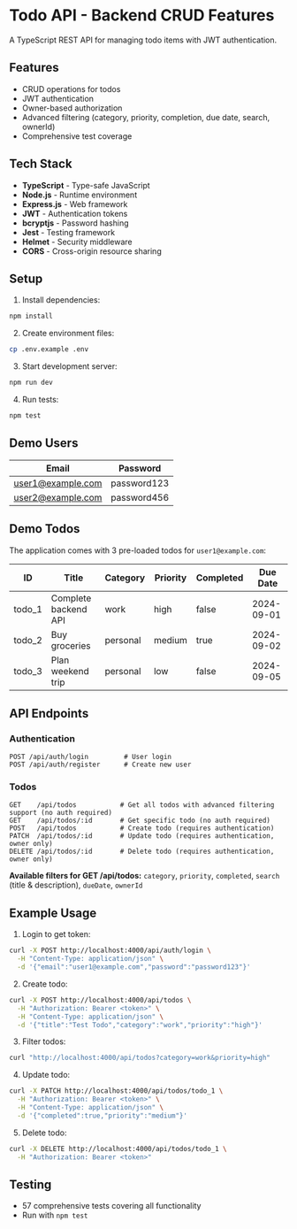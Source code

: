 # Todo API - Backend CRUD Features

A TypeScript REST API for managing todo items with JWT authentication.

## Features

- CRUD operations for todos
- JWT authentication
- Owner-based authorization
- Advanced filtering (category, priority, completion, due date, search, ownerId)
- Comprehensive test coverage

## Tech Stack

- **TypeScript** - Type-safe JavaScript
- **Node.js** - Runtime environment
- **Express.js** - Web framework
- **JWT** - Authentication tokens
- **bcryptjs** - Password hashing
- **Jest** - Testing framework
- **Helmet** - Security middleware
- **CORS** - Cross-origin resource sharing

## Setup

1. Install dependencies:
```bash
npm install
```

2. Create environment files:
```bash
cp .env.example .env
```

3. Start development server:
```bash
npm run dev
```

4. Run tests:
```bash
npm test
```

## Demo Users

| Email | Password |
|-------|----------|
| user1@example.com | password123 |
| user2@example.com | password456 |

## Demo Todos

The application comes with 3 pre-loaded todos for `user1@example.com`:

| ID | Title | Category | Priority | Completed | Due Date |
|----|-------|----------|----------|-----------|----------|
| todo_1 | Complete backend API | work | high | false | 2024-09-01 |
| todo_2 | Buy groceries | personal | medium | true | 2024-09-02 |
| todo_3 | Plan weekend trip | personal | low | false | 2024-09-05 |

## API Endpoints

### Authentication
```http
POST /api/auth/login         # User login
POST /api/auth/register      # Create new user
```

### Todos
```http
GET    /api/todos           # Get all todos with advanced filtering support (no auth required)
GET    /api/todos/:id       # Get specific todo (no auth required)
POST   /api/todos           # Create todo (requires authentication)
PATCH  /api/todos/:id       # Update todo (requires authentication, owner only)
DELETE /api/todos/:id       # Delete todo (requires authentication, owner only)
```

**Available filters for GET /api/todos:** `category`, `priority`, `completed`, `search` (title & description), `dueDate`, `ownerId`

## Example Usage

1. Login to get token:
```bash
curl -X POST http://localhost:4000/api/auth/login \
  -H "Content-Type: application/json" \
  -d '{"email":"user1@example.com","password":"password123"}'
```

2. Create todo:
```bash
curl -X POST http://localhost:4000/api/todos \
  -H "Authorization: Bearer <token>" \
  -H "Content-Type: application/json" \
  -d '{"title":"Test Todo","category":"work","priority":"high"}'
```

3. Filter todos:
```bash
curl "http://localhost:4000/api/todos?category=work&priority=high"
```

4. Update todo:
```bash
curl -X PATCH http://localhost:4000/api/todos/todo_1 \
  -H "Authorization: Bearer <token>" \
  -H "Content-Type: application/json" \
  -d '{"completed":true,"priority":"medium"}'
```

5. Delete todo:
```bash
curl -X DELETE http://localhost:4000/api/todos/todo_1 \
  -H "Authorization: Bearer <token>"
```

## Testing

- 57 comprehensive tests covering all functionality
- Run with `npm test`
